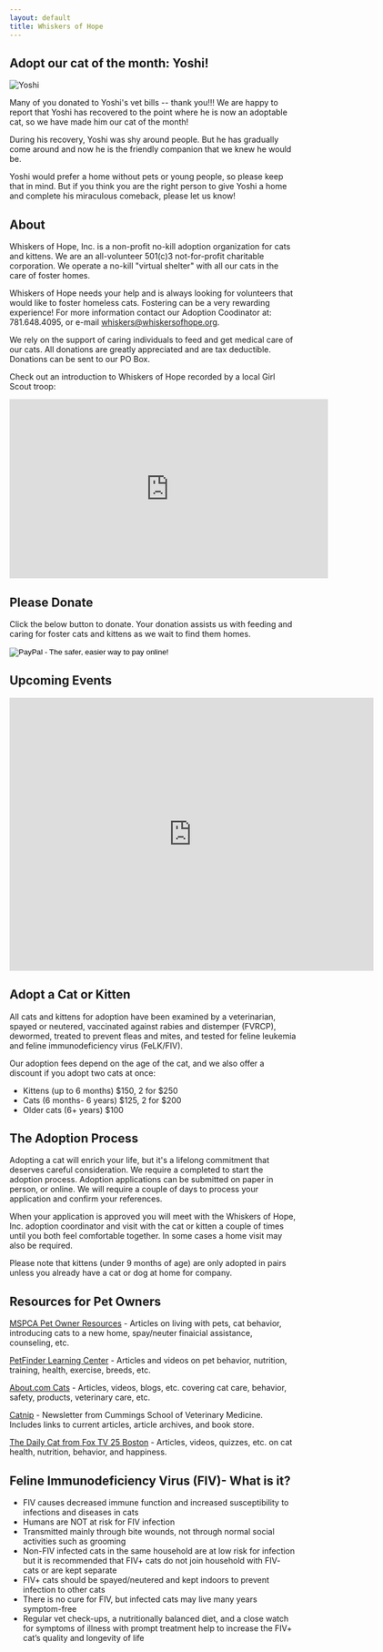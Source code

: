 ```yaml
---
layout: default
title: Whiskers of Hope
---
```


## Adopt our cat of the month: Yoshi!

![Yoshi](/images/yoshi.jpg)

Many of you donated to Yoshi's vet bills -- thank you!!! We are happy to report that Yoshi has recovered to the point where he is now an adoptable cat, so we have made him our cat of the month!

During his recovery, Yoshi was shy around people. But he has gradually come around and now he is the friendly companion that we knew he would be. 

Yoshi would prefer a home without pets or young people, so please keep that in mind. But if you think you are the right person to give Yoshi a home and complete his miraculous comeback, please let us know!

## About

Whiskers of Hope, Inc. is a non-profit no-kill adoption organization for cats and kittens. We are an all-volunteer 501(c)3 not-for-profit charitable corporation. We operate a no-kill "virtual shelter" with all our cats in the care of foster homes.

Whiskers of Hope needs your help and is always looking for volunteers that would like to foster homeless cats. Fostering can be a very rewarding experience! For more information contact our Adoption Coodinator at: 781.648.4095, or e-mail whiskers@whiskersofhope.org.

We rely on the support of caring individuals to feed and get medical care of our cats. All donations are greatly appreciated and are tax deductible. Donations can be sent to our PO Box.

Check out an introduction to Whiskers of Hope recorded by a local Girl Scout troop:

<iframe id="GirlScouts" width="560" height="315" src="https://www.youtube.com/embed/rEs8Cgfw77I" frameborder="0" allowfullscreen></iframe>

## Please Donate

Click the below button to donate. Your donation assists us with feeding and caring for foster cats and kittens as we wait to find them homes.

<!---
Below 'form' code copied from paypal for donate button
-->
<form action="https://www.paypal.com/cgi-bin/webscr" method="post" target="_top">
<input type="hidden" name="cmd" value="_s-xclick">
<input type="hidden" name="hosted_button_id" value="QNWQE4PRSZZUL">
<input type="image" src="https://www.paypalobjects.com/en_US/i/btn/btn_donateCC_LG.gif" border="0" name="submit" alt="PayPal - The safer, easier way to pay online!">
<img alt="" border="0" src="https://www.paypalobjects.com/en_US/i/scr/pixel.gif" width="1" height="1">
</form>


## Upcoming Events

<iframe id="UpcomingEvents" style="border-width:0" width="640" height="480" frameborder="0" scrolling="no" src="https://www.google.com/calendar/embed?src=whiskersofhope.org_efphc8b7vtbl7duddn89fc9tq0%40group.calendar.google.com&amp;showTitle=0&amp;showPrint=0&amp;showTabs=0&amp;showCalendars=0&amp;showTz=0&amp;height=480&amp;wkst=1&amp;bgcolor=%23FFFFFF&amp;ctz=America%2FNew_York"></iframe>

## Adopt a Cat or Kitten

All cats and kittens for adoption have been examined by a veterinarian, spayed or neutered, vaccinated against rabies and distemper (FVRCP), dewormed, treated to prevent fleas and mites, and tested for feline leukemia and feline immunodeficiency virus (FeLK/FIV).

Our adoption fees depend on the age of the cat, and we also offer a discount if you adopt two cats at once:

* Kittens (up to 6 months) $150, 2 for $250
* Cats (6 months- 6 years) $125, 2 for $200
* Older cats (6+ years) $100

## The Adoption Process

Adopting a cat will enrich your life, but it's a lifelong commitment that deserves careful consideration. We require a completed to start the adoption process. Adoption applications can be submitted on paper in person, or online. We will require a couple of days to process your application and confirm your references.

When your application is approved you will meet with the Whiskers of Hope, Inc. adoption coordinator and visit with the cat or kitten a couple of times until you both feel comfortable together. In some cases a home visit may also be required.

Please note that kittens (under 9 months of age) are only adopted in pairs unless you already have a cat or dog at home for company.

## Resources for Pet Owners

[MSPCA Pet Owner Resources](http://www.mspca.org/site/PageServer?pagename=petowners_pagewrapperlanding&petownershomelink) - Articles on living with pets, cat behavior, introducing cats to a new home, spay/neuter finaicial assistance, counseling, etc.

[PetFinder Learning Center](http://www.petfinder.com/learn.html) - Articles and videos on pet behavior, nutrition, training, health, exercise, breeds, etc.

[About.com Cats](http://cats.about.com/) - Articles, videos, blogs, etc. covering cat care, behavior, safety, products, veterinary care, etc.

[Catnip](http://www.tuftscatnip.com/) - Newsletter from Cummings School of Veterinary Medicine. Includes links to current articles, article archives, and book store.

[The Daily Cat from Fox TV 25 Boston](http://cats.myfoxboston.com/home.html) - Articles, videos, quizzes, etc. on cat health, nutrition, behavior, and happiness.

## Feline Immunodeficiency Virus (FIV)- What is it?

* FIV causes decreased immune function and increased susceptibility to infections and diseases in cats
* Humans are NOT at risk for FIV infection
* Transmitted mainly through bite wounds, not through normal social activities such as grooming
* Non-FIV infected cats in the same household are at low risk for infection but it is recommended that FIV+ cats do not join household with FIV- cats or are kept separate
* FIV+ cats should be spayed/neutered and kept indoors to prevent infection to other cats
* There is no cure for FIV, but infected cats may live many years symptom-free
* Regular vet check-ups, a nutritionally balanced diet, and a close watch for symptoms of illness with prompt treatment help to increase the FIV+ cat’s quality and longevity of life

